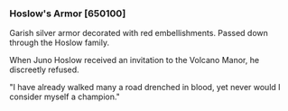 ### Hoslow's Armor [650100]

Garish silver armor decorated with red embellishments. Passed down through the Hoslow family.

When Juno Hoslow received an invitation to the Volcano Manor, he discreetly refused.

"I have already walked many a road drenched in blood, yet never would I consider myself a champion."